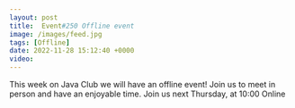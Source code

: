 ```yaml
---
layout: post
title:  Event#250 Offline event
image: /images/feed.jpg
tags: [Offline]
date: 2022-11-28 15:12:40 +0000
video: 
---
```


This week on Java Club we will have an offline event! Join us to meet in person and have an enjoyable time.
Join us next Thursday, at 10:00 Online
